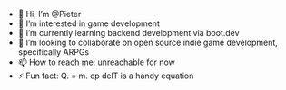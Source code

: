 - 👋 Hi, I’m @Pieter
- 👀 I’m interested in game development
- 🌱 I’m currently learning backend development via boot.dev
- 💞️ I’m looking to collaborate on open source indie game development, specifically ARPGs
- 📫 How to reach me: unreachable for now
- ⚡ Fun fact: Q. = m. cp delT is a handy equation

<!---
PietPadda/PietPadda is a ✨ special ✨ repository because its `README.md` (this file) appears on your GitHub profile.
You can click the Preview link to take a look at your changes.
--->
